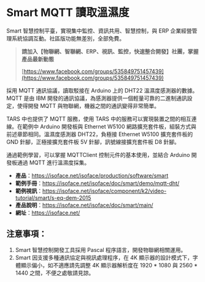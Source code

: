 # Smart MQTT 讀取溫濕度

Smart 智慧控制平臺，實現集中監控、資訊共用、智慧控制，與 ERP 企業經營管理系統協調互動。社區版功能無差別，全部免費。

> **請加入【物聯網、智聯網、ERP、視訊、監控，快速整合開發】社團，掌握產品最新動態**
>
> [https://www.facebook.com/groups/535849751457439](https://www.facebook.com/groups/535849751457439)

採用 MQTT 通訊協議，讀取駁接在 Arduino 上的 DHT22 溫濕度感測器的數據。MQTT 是由 IBM 開發的通訊協議，為感測器提供一個輕量可靠的二進制通訊設定，使得開發 MQTT 與物聯網，機器之間的通訊變得非常簡單。

TARS 中也提供了 MQTT 服務，使用 TARS 中的服務可以實現裝置之間的相互連線。在範例中 Arduino 開發板與 Ethernet W5100 網路擴充套件板，組裝方式與前述章節相同。溫濕度感測器 DHT22，負極接 Ethernet W5100 擴充套件板的 GND 針腳，正極接擴充套件板 5V 針腳，訊號線接擴充套件板 D8 針腳。

通過範例學習，可以掌握 MQTTClient 控制元件的基本使用，並結合 Arduino 開發板通過 MQTT 進行溫濕度採集。

* **產品**：https://isoface.net/isoface/production/software/smart
* **範例手冊**：https://isoface.net/isoface/doc/smart/demo/mqtt-dht/
* **範例視訊**：https://isoface.net/isoface/component/k2/video-tutorial/smart/s-eq-dem-2015
* **產品說明**：https://isoface.net/isoface/doc/smart/main/
* **網址**：https://isoface.net/

## 注意事項：
1. Smart 智慧控制開發工具採用 Pascal 程序語言，開發物聯網相關運用。
2. Smart 因支援多種通訊協定與視訊處理程序，在 4K 顯示器的設計模式下，字體顯示偏小，如不適應請先調整 4K 顯示器解析度在 1920 * 1080 與 2560 * 1440 之間，不便之處敬請見諒。